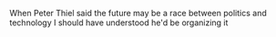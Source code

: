 When Peter Thiel said the future may be a race between politics and technology I should have understood he'd be organizing it

